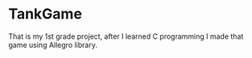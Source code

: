 # TankGame
That is my 1st grade project, after I learned C programming I made that game using Allegro library.
